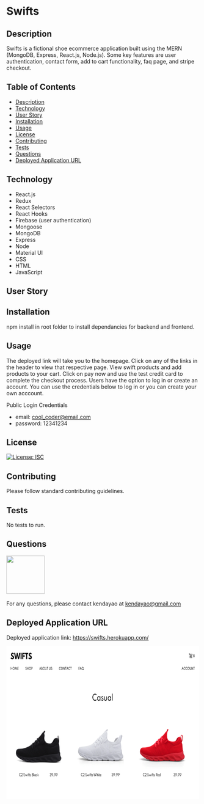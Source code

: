 # Swifts

## Description

Swifts is a fictional shoe ecommerce application built using the MERN (MongoDB, Express, React.js, Node.js). Some key features are user authentication, contact form, add to cart functionality, faq page, and stripe checkout.

## Table of Contents

- [Description](#description)
- [Technology](#technology)
- [User Story](#user-story)
- [Installation](#installation)
- [Usage](#usage)
- [License](#license)
- [Contributing](#contributing)
- [Tests](#tests)
- [Questions](#questions)
- [Deployed Application URL](#deployed-application-URL)

## Technology

- React.js
- Redux
- React Selectors
- React Hooks
- Firebase (user authentication)
- Mongoose
- MongoDB
- Express
- Node
- Material UI
- CSS
- HTML
- JavaScript

## User Story

## Installation

npm install in root folder to install dependancies for backend and frontend.

## Usage

The deployed link will take you to the homepage. Click on any of the links in the header to view that respective page. View swift products and add products to your cart. Click on pay now and use the test credit card to complete the checkout process. Users have the option to log in or create an account. You can use the credentials below to log in or you can create your own acccount.

Public Login Credentials

- email: cool_coder@email.com
- password: 12341234

## License

[![License: ISC](https://img.shields.io/badge/License-ISC-blue.svg)](https://opensource.org/licenses/ISC)

## Contributing

Please follow standard contributing guidelines.

## Tests

No tests to run.

## Questions

<img src="https://avatars3.githubusercontent.com/u/62568395?v=4" width="100" height="100">

For any questions, please contact kendayao at kendayao@gmail.com

## Deployed Application URL

Deployed application link: https://swifts.herokuapp.com/

<img src="client/public/images/swifts-main-image.png" width="650" height="400">



